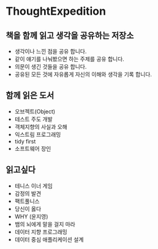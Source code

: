 # ThoughtExpedition

## 책을 함께 읽고 생각을 공유하는 저장소
- 생각이나 느낀 점을 공유 합니다.
- 같이 얘기를 나눠봤으면 하는 주제를 공유 합니다.
- 의문이 생긴 것들을 공유 합니다.
- 공유된 모든 것에 자유롭게 자신의 이해와 생각을 기록 합니다.

## 함께 읽은 도서
- 오브젝트(Object)
- 테스트 주도 개발
- 객체지향의 사실과 오해
- 익스트림 프로그래밍
- tidy first
- 소프트웨어 장인

## 읽고싶다
- 테니스 이너 게임
- 감정의 발견
- 팩트풀니스
- 당신이 옳다
- WHY (윤지영)
- 뱀의 뇌에게 말을 걸지 마라
- 데이터 지향 프로그래밍
- 데이터 중심 애플리케이션 설계
